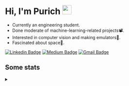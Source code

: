 <h1 align="left">Hi, I'm Purich
<img src="https://media.giphy.com/media/hvRJCLFzcasrR4ia7z/giphy.gif" width="30px"/></h1>

* Currently an engineering student.
* Done moderate of machine-learning-related projects:film_projector:.
* Interested in computer vision and making emulators:space_invader:.
* Fascinated about space:milky_way:.

[![Linkedin Badge](https://img.shields.io/badge/-Purich-blue?style=flat-square&logo=Linkedin&logoColor=white&link=https://www.linkedin.com/in/purich-siritip-16b3b3255/)](https://www.linkedin.com/in/purich-siritip-16b3b3255) [![Medium Badge](https://img.shields.io/badge/-@purich-gray?style=flat-square&labelColor=000000&logo=Medium&link=https://medium.com/@phuritsiritip)](https://medium.com/@phuritsiritip)
[![Gmail Badge](https://img.shields.io/badge/-mark.phurit@gmail.com-c14438?style=flat-square&logo=Gmail&logoColor=white&link=mailto:mark.phurit@gmail.com)](mailto:mark.phurit@gmail.com)

## Some stats

<details>
  <summary></summary>
  
  <!--START_SECTION:waka-->
**I'm an Early 🐤** 

```text
🌞 Morning                211 commits         ████████░░░░░░░░░░░░░░░░░   30.76 % 
🌆 Daytime                210 commits         ████████░░░░░░░░░░░░░░░░░   30.61 % 
🌃 Evening                216 commits         ████████░░░░░░░░░░░░░░░░░   31.49 % 
🌙 Night                  49 commits          ██░░░░░░░░░░░░░░░░░░░░░░░   07.14 % 
```


📊 **This Week I Spent My Time On** 

```text
💬 Programming Languages: 
No Activity Tracked This Week

🐱‍💻 Projects: 
No Activity Tracked This Week
```


<!--END_SECTION:waka-->

  <!--START_SECTION:waka-simple-->

```text
From: 19 January 2023 - To: 27 April 2023

Total Time: 36 hrs 20 mins

Python       32 hrs 24 mins  ██████████████████████▒░░   89.18 %
C++          1 hr 42 mins    █▒░░░░░░░░░░░░░░░░░░░░░░░   04.71 %
YAML         50 mins         ▓░░░░░░░░░░░░░░░░░░░░░░░░   02.32 %
Markdown     32 mins         ▒░░░░░░░░░░░░░░░░░░░░░░░░   01.50 %
Text         11 mins         ░░░░░░░░░░░░░░░░░░░░░░░░░   00.51 %
Git Config   9 mins          ░░░░░░░░░░░░░░░░░░░░░░░░░   00.44 %
```

<!--END_SECTION:waka-simple-->

  <!--![Anurag's GitHub stats](https://github-readme-stats.vercel.app/api?username=vikimark&show_icons=true&theme=gruvbox_light)-->
  
</details>

<!--
**vikimark/vikimark** is a ✨ _special_ ✨ repository because its `README.md` (this file) appears on your GitHub profile.

Here are some ideas to get you started:

- 🔭 I’m currently working on ...
- 🌱 I’m currently learning ...
- 👯 I’m looking to collaborate on ...
- 🤔 I’m looking for help with ...
- 💬 Ask me about ...
- 📫 How to reach me: ...
- 😄 Pronouns: ...
- ⚡ Fun fact: ...
-->
